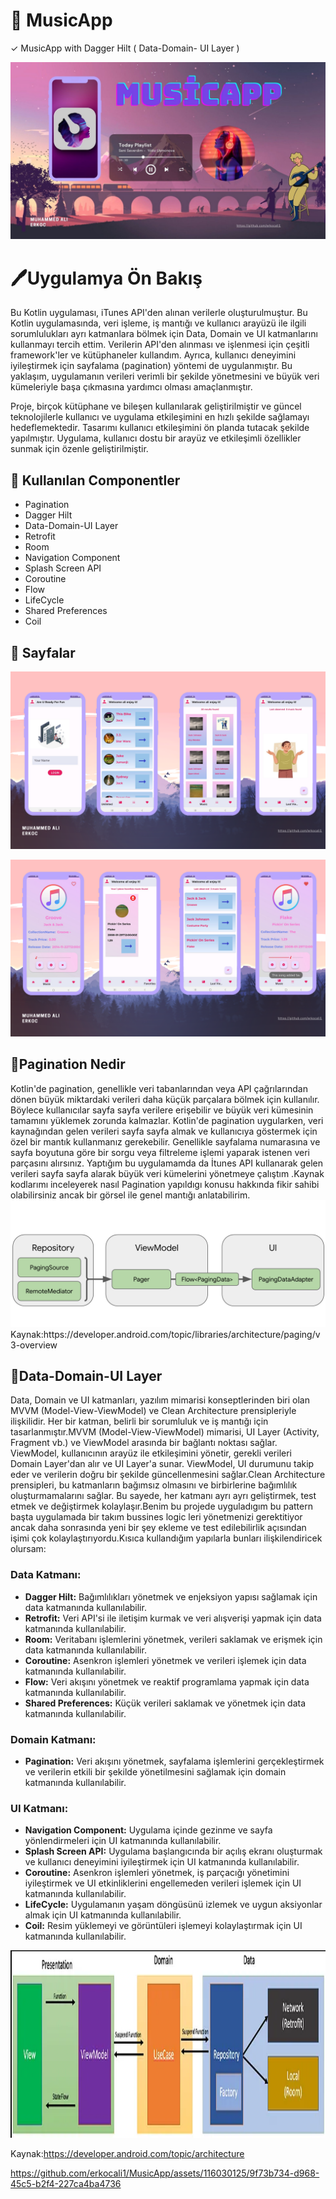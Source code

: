 # 🎵 MusicApp

✓ MusicApp with Dagger Hilt ( Data-Domain- UI Layer )

 <img src="https://github.com/erkocali1/MusicApp/blob/master/app/src/main/res/drawable/ft1.jpg" alt="Resim">

 </head>
<body>
  <h1>🖊️Uygulamya Ön Bakış</h1>
  <p>
    Bu Kotlin uygulaması, iTunes API'den alınan verilerle oluşturulmuştur. Bu Kotlin uygulamasında, veri işleme, iş mantığı ve kullanıcı arayüzü ile ilgili sorumlulukları ayrı katmanlara bölmek için Data, Domain ve UI katmanlarını kullanmayı tercih ettim. Verilerin API'den alınması ve işlenmesi için çeşitli framework'ler ve kütüphaneler kullandım. Ayrıca, kullanıcı deneyimini iyileştirmek için sayfalama (pagination) yöntemi de uygulanmıştır. Bu yaklaşım, uygulamanın verileri verimli bir şekilde yönetmesini ve büyük veri kümeleriyle başa çıkmasına yardımcı olması amaçlanmıştır.
  </p>
  <p>
    Proje, birçok kütüphane ve bileşen kullanılarak geliştirilmiştir ve güncel teknolojilerle kullanıcı ve uygulama etkileşimini en hızlı şekilde sağlamayı hedeflemektedir. Tasarımı kullanıcı etkileşimini ön planda tutacak şekilde yapılmıştır. Uygulama, kullanıcı dostu bir arayüz ve etkileşimli özellikler sunmak için özenle geliştirilmiştir.
  </p>
 <h2>📝 Kullanılan Componentler</h2>
<ul>
  <li>Pagination</li>
  <li>Dagger Hilt</li>
  <li>Data-Domain-UI Layer</li>
  <li>Retrofit</li>
  <li>Room</li>
  <li>Navigation Component</li>
  <li>Splash Screen API</li>
  <li>Coroutine</li>
  <li>Flow</li>
  <li>LifeCycle</li>
  <li>Shared Preferences</li>
  <li>Coil</li>
</ul>
</body>
 <h2>📱 Sayfalar</h2>
   </p>
 <img src="https://github.com/erkocali1/MusicApp/blob/master/app/src/main/res/drawable/ss/glow%20(1).png" alt="Resim">
   </p>
  <img src="https://github.com/erkocali1/MusicApp/blob/master/app/src/main/res/drawable/ss/glow%20(2).png" alt="Resim">

  <h2>📝Pagination Nedir </h2>
  Kotlin'de pagination, genellikle veri tabanlarından veya API çağrılarından dönen büyük miktardaki verileri daha küçük parçalara bölmek için kullanılır. Böylece kullanıcılar sayfa sayfa verilere erişebilir ve büyük veri kümesinin tamamını yüklemek zorunda kalmazlar.
Kotlin'de pagination uygularken, veri kaynağından gelen verileri sayfa sayfa almak ve kullanıcıya göstermek için özel bir mantık kullanmanız gerekebilir. Genellikle sayfalama numarasına ve sayfa boyutuna göre bir sorgu veya filtreleme işlemi yaparak istenen veri parçasını alırsınız. Yaptığım bu uygulamamda da İtunes API kullanarak gelen verileri sayfa sayfa alarak büyük veri kümelerini yönetmeye çalıştım .Kaynak kodlarımı inceleyerek nasıl Pagination yapıldıgı konusu hakkında fikir sahibi olabilirsiniz ancak bir görsel ile genel mantığı anlatabilirim.
 <img src="https://github.com/erkocali1/MusicApp/blob/master/app/src/main/res/drawable/ss/paginationss.png" alt="Resim">
 Kaynak:https://developer.android.com/topic/libraries/architecture/paging/v3-overview

   <h2>📝Data-Domain-UI Layer</h2>
   
   Data, Domain ve UI katmanları, yazılım mimarisi konseptlerinden biri olan MVVM (Model-View-ViewModel) ve Clean Architecture prensipleriyle ilişkilidir. Her bir katman, belirli bir sorumluluk ve iş mantığı için tasarlanmıştır.MVVM (Model-View-ViewModel) mimarisi, UI Layer (Activity, Fragment vb.) ve ViewModel arasında bir bağlantı noktası sağlar. ViewModel, kullanıcının arayüz ile etkileşimini yönetir, gerekli verileri Domain Layer'dan alır ve UI Layer'a sunar. ViewModel, UI durumunu takip eder ve verilerin doğru bir şekilde güncellenmesini sağlar.Clean Architecture prensipleri, bu katmanların bağımsız olmasını ve birbirlerine bağımlılık oluşturmamalarını sağlar. Bu sayede, her katmanı ayrı ayrı geliştirmek, test etmek ve değiştirmek kolaylaşır.Benim bu projede uyguladıgım bu pattern başta uygulamada bir takım bussines logic leri yönetmenizi gerektitiyor ancak daha sonrasında yeni bir şey ekleme ve test edilebilirlik açısından işimi çok kolaylaştırıyordu.Kısıca kullandığım yapılarla bunları ilişkilendiricek olursam:
   <h3>Data Katmanı:</h3>

<ul>
  <li><strong>Dagger Hilt:</strong> Bağımlılıkları yönetmek ve enjeksiyon yapısı sağlamak için data katmanında kullanılabilir.</li>
  <li><strong>Retrofit:</strong> Veri API'si ile iletişim kurmak ve veri alışverişi yapmak için data katmanında kullanılabilir.</li>
  <li><strong>Room:</strong> Veritabanı işlemlerini yönetmek, verileri saklamak ve erişmek için data katmanında kullanılabilir.</li>
  <li><strong>Coroutine:</strong> Asenkron işlemleri yönetmek ve verileri işlemek için data katmanında kullanılabilir.</li>
  <li><strong>Flow:</strong> Veri akışını yönetmek ve reaktif programlama yapmak için data katmanında kullanılabilir.</li>
  <li><strong>Shared Preferences:</strong> Küçük verileri saklamak ve yönetmek için data katmanında kullanılabilir.</li>
</ul>

<h3>Domain Katmanı:</h3>

<ul>
  <li><strong>Pagination:</strong> Veri akışını yönetmek, sayfalama işlemlerini gerçekleştirmek ve verilerin etkili bir şekilde yönetilmesini sağlamak için domain katmanında kullanılabilir.</li>
</ul>

<h3>UI Katmanı:</h3>

<ul>
  <li><strong>Navigation Component:</strong> Uygulama içinde gezinme ve sayfa yönlendirmeleri için UI katmanında kullanılabilir.</li>
  <li><strong>Splash Screen API:</strong> Uygulama başlangıcında bir açılış ekranı oluşturmak ve kullanıcı deneyimini iyileştirmek için UI katmanında kullanılabilir.</li>
  <li><strong>Coroutine:</strong> Asenkron işlemleri yönetmek, iş parçacığı yönetimini iyileştirmek ve UI etkinliklerini engellemeden verileri işlemek için UI katmanında kullanılabilir.</li>
  <li><strong>LifeCycle:</strong> Uygulamanın yaşam döngüsünü izlemek ve uygun aksiyonlar almak için UI katmanında kullanılabilir.</li>
  <li><strong>Coil:</strong> Resim yüklemeyi ve görüntüleri işlemeyi kolaylaştırmak için UI katmanında kullanılabilir.</li>
</ul>
<img src="https://github.com/erkocali1/MusicApp/blob/master/app/src/main/res/drawable/ss/celartsss.png" alt="Resim" style="width: 800px; height: 300px;">

 
 Kaynak:https://developer.android.com/topic/architecture

 

https://github.com/erkocali1/MusicApp/assets/116030125/9f73b734-d968-45c5-b2f4-227ca4ba4736






   
   


  

